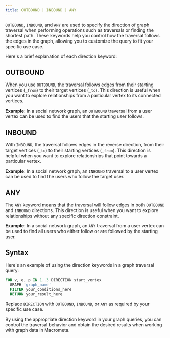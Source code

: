 ```yaml
---
title: OUTBOUND | INBOUND | ANY
---
```


`OUTBOUND`, `INBOUND`, and `ANY` are used to specify the direction of graph traversal when performing operations such as traversals or finding the shortest path. These keywords help you control how the traversal follows the edges in the graph, allowing you to customize the query to fit your specific use case.

Here's a brief explanation of each direction keyword:

## OUTBOUND

When you use `OUTBOUND`, the traversal follows edges from their starting vertices (`_from`) to their target vertices (`_to`). This direction is useful when you want to explore relationships from a particular vertex to its connected vertices.

**Example**: In a social network graph, an `OUTBOUND` traversal from a user vertex can be used to find the users that the starting user follows.

## INBOUND

With `INBOUND`, the traversal follows edges in the reverse direction, from their target vertices (`_to`) to their starting vertices (`_from`). This direction is helpful when you want to explore relationships that point towards a particular vertex.

**Example**: In a social network graph, an `INBOUND` traversal to a user vertex can be used to find the users who follow the target user.

## ANY

The `ANY` keyword means that the traversal will follow edges in both `OUTBOUND` and `INBOUND` directions. This direction is useful when you want to explore relationships without any specific direction constraint.

**Example**: In a social network graph, an `ANY` traversal from a user vertex can be used to find all users who either follow or are followed by the starting user.

## Syntax

Here's an example of using the direction keywords in a graph traversal query:

```sql
FOR v, e, p IN 1..3 DIRECTION start_vertex
  GRAPH 'graph_name'
  FILTER your_conditions_here
  RETURN your_result_here
```

Replace `DIRECTION` with `OUTBOUND`, `INBOUND`, or `ANY` as required by your specific use case.

By using the appropriate direction keyword in your graph queries, you can control the traversal behavior and obtain the desired results when working with graph data in Macrometa.
